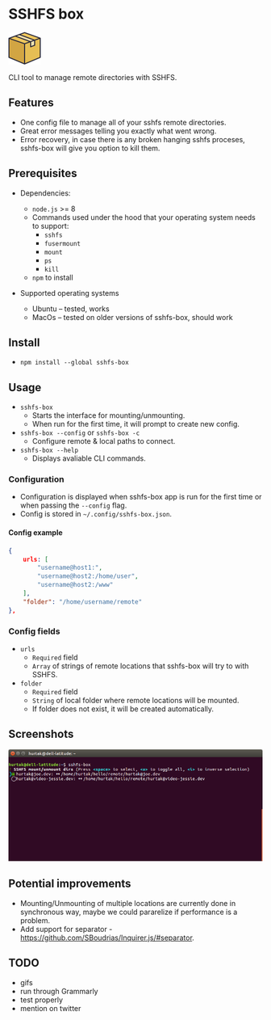 # SSHFS box

<img src="img/icon.png" width="64" height="64">

CLI tool to manage remote directories with SSHFS.

## Features

- One config file to manage all of your sshfs remote directories.
- Great error messages telling you exactly what went wrong.
- Error recovery, in case there is any broken hanging sshfs proceses, sshfs-box will give you option to kill them.

## Prerequisites

- Dependencies:
    - `node.js` >= 8
    - Commands used under the hood that your operating system needs to support:
        - `sshfs`
        - `fusermount`
        - `mount`
        - `ps`
        - `kill`
    - `npm` to install

- Supported operating systems
    - Ubuntu &ndash; tested, works
    - MacOs &ndash; tested on older versions of sshfs-box, should work

## Install

- `npm install --global sshfs-box`

## Usage

- `sshfs-box`
    - Starts the interface for mounting/unmounting.
    - When run for the first time, it will prompt to create new config.
- `sshfs-box --config` or `sshfs-box -c`
    - Configure remote & local paths to connect.
- `sshfs-box --help`
    - Displays avaliable CLI commands.

### Configuration

- Configuration is displayed when sshfs-box app is run for the first time or when passing the `--config` flag.
- Config is stored in `~/.config/sshfs-box.json`.

#### Config example

```json
{
    urls: [
        "username@host1:",
        "username@host2:/home/user",
        "username@host2:/www"
    ],
    "folder": "/home/username/remote"
},
```

### Config fields

- `urls`
    - `Required` field
    - `Array` of strings of remote locations that sshfs-box will try to with SSHFS.
- `folder`
    - `Required` field
    - `String` of local folder where remote locations will be mounted.
    - If folder does not exist, it will be created automatically.

## Screenshots

![Preview of sshfs-box interface](img/img.png)

## Potential improvements

- Mounting/Unmounting of multiple locations are currently done in synchronous way, maybe we could pararelize if performance is a problem.
- Add support for separator - https://github.com/SBoudrias/Inquirer.js/#separator.

## TODO

- gifs
- run through Grammarly
- test properly
- mention on twitter
